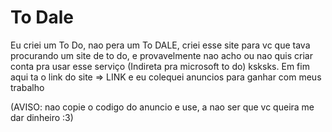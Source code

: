 # To Dale
Eu criei um To Do, nao pera um To DALE, criei esse site para vc que tava procurando um site de to do, 
e provavelmente nao acho ou nao quis criar conta pra usar esse serviço (Indireta pra microsoft to do) ksksks. 
Em fim aqui ta o link do site => LINK e eu colequei anuncios para ganhar com meus trabalho

(AVISO: nao copie o codigo do anuncio e use, a nao ser que vc queira me dar dinheiro :3)  
